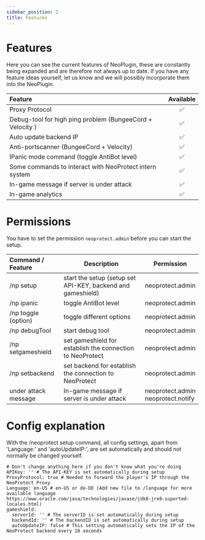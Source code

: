 ```yaml
---
sidebar_position: 2
title: Features
---
```


# Features

Here you can see the current features of NeoPlugin, these are constantly being expanded and are therefore not always up to date. If you have any feature ideas yourself, let us know and we will possibly incorporate them into the NeoPlugin.

| Feature                                                   |      Available      |
|:----------------------------------------------------------|:-------------------:|
| Proxy Protocol                                            | :white_check_mark:  |
| Debug-tool for high ping problem (BungeeCord + Velocity ) | :white_check_mark:  |
| Auto update backend IP                                    | :white_check_mark:  |
| Anti-portscanner (BungeeCord + Velocity)                  | :white_check_mark:  |
| IPanic mode command (toggle AntiBot level)                | :white_check_mark:  |
| Some commands to interact with NeoProtect intern system   | :white_check_mark:  |
| In-game message if server is under attack                 | :white_check_mark:  |
| In-game analytics                                         | :white_check_mark:  |

# Permissions

You have to set the permission ``neoprotect.admin`` before you can start the setup.

| Command / Feature    | Description                                                 | Permission                             |
|:---------------------|-------------------------------------------------------------|----------------------------------------|
| /np setup            | start the setup (setup set API-KEY, backend and gameshield) | neoprotect.admin                       |
| /np ipanic           | toggle AntiBot level                                        | neoprotect.admin                       |
| /np toggle (option)  | toggle different options                                    | neoprotect.admin                       |
| /np debugTool        | start debug tool                                            | neoprotect.admin                       |
| /np setgameshield    | set gameshield for establish the connection to NeoProtect   | neoprotect.admin                       |
| /np setbackend       | set backend for establish the connection to NeoProtect      | neoprotect.admin                       |
| under attack message | In-game message if server is under attack                   | neoprotect.admin<br/>neoprotect.notify |

# Config explanation

With the /neoprotect setup command, all config settings, apart from 'Language:' and 'autoUpdateIP:', are set automatically and should not normally be changed yourself.

```
# Don't change anything here if you don't know what you're doing
APIKey: '' # The API-KEY is set automatically during setup
ProxyProtocol: true # Needed to forward the player's IP through the NeoProtect Proxy
Language: en-US # en-US or de-DE (Add new file to /language for more available language https://www.oracle.com/java/technologies/javase/jdk8-jre8-suported-locales.html)
gameshield:
  serverId: '' # The serverID is set automatically during setup
  backendId: '' # The backendID is set automatically during setup
  autoUpdateIP: false # This setting automatically sets the IP of the NeoProtect backend every 10 seconds
```
